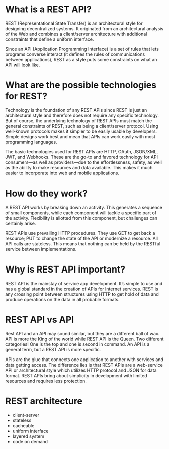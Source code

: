 # What is a REST API?
REST (Representational State Transfer) is an architectural style for designing decentralized systems. It originated from an architectural analysis of the Web and combines a client/server architecture with additional constraints that define a uniform interface.

Since an API (Application Programming Interface) is a set of rules that lets programs converse interact (it defines the rules of communications between applications), REST as a style puts some constraints on what an API will look like.


# What are the possible technologies for REST?
Technology is the foundation of any REST APIs since REST is just an architectural style and therefore does not require any specific technology. But of course, the underlying technology of REST APIs must match the general constraints of REST, such as being a client/server protocol. Using well-known protocols makes it simpler to be easily usable by developers. Simple designs work best and mean that APIs can work easily with most programming languages.

The basic technologies used for REST APIs are HTTP, OAuth, JSON/XML, JWT, and Webhooks. These are the go-to and favored technology for API consumers—as well as providers—due to the effortlessness, safety, as well as the ability to make resources and data available. This makes it much easier to incorporate into web and mobile applications.

# How do they work?
A REST API works by breaking down an activity. This generates a sequence of small components, while each component will tackle a specific part of the activity. Flexibility is allotted from this component, but challenges can certainly arise.

REST APIs use prevailing HTTP procedures. They use GET to get back a resource; PUT to change the state of the API or modernize a resource. All API calls are stateless. This means that nothing can be held by the RESTful service between implementations.

# Why is REST API important?
REST API is the mainstay of service app development. It’s simple to use and has a global standard in the creation of APIs for Internet services. REST is any crossing point between structures using HTTP to get hold of data and produce operations on the data in all probable formats.

# REST API vs API
Rest API and an API may sound similar, but they are a different ball of wax. API is more the King of the world while REST API is the Queen. Two different categories! One is the top and one is second in command. An API is a general term, but a REST API is more specific.

APIs are the glue that connects one application to another with services and data getting access. The difference lies is that REST APIs are a web-service API or architectural style which utilizes HTTP protocol and JSON for data format. REST APIs bring about simplicity in development with limited resources and requires less protection.

# REST architecture
* client-server
* stateless
* cacheable
* uniform interface
* layered system
* code on demand

